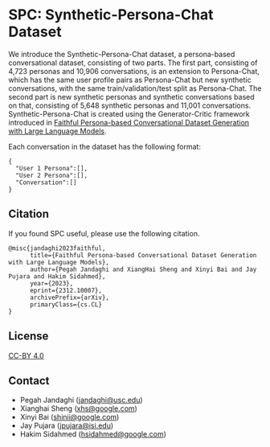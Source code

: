 # SPC: Synthetic-Persona-Chat Dataset
We introduce the Synthetic-Persona-Chat dataset, a persona-based conversational dataset, consisting of two parts. The first part, consisting of 4,723 personas and 10,906 conversations, is an extension to Persona-Chat, which has the same user profile pairs as Persona-Chat but new synthetic conversations, with the same train/validation/test split as Persona-Chat. The second part is new synthetic personas and synthetic conversations based on that, consisting of 5,648 synthetic personas and 11,001 conversations. Synthetic-Persona-Chat is created using the Generator-Critic framework introduced in [Faithful Persona-based Conversational Dataset Generation with Large Language Models](https://arxiv.org/abs/2312.10007).

Each conversation in the dataset has the following format:

```
{
  "User 1 Persona":[],
  "User 2 Persona":[],
  "Conversation":[]
}
```

## Citation
If you found SPC useful, please use the following citation.
```
@misc{jandaghi2023faithful,
      title={Faithful Persona-based Conversational Dataset Generation with Large Language Models}, 
      author={Pegah Jandaghi and XiangHai Sheng and Xinyi Bai and Jay Pujara and Hakim Sidahmed},
      year={2023},
      eprint={2312.10007},
      archivePrefix={arXiv},
      primaryClass={cs.CL}
}
```

## License
[CC-BY 4.0](https://creativecommons.org/licenses/by/4.0/)

## Contact
* Pegah Jandaghi (jandaghi@usc.edu)
* Xianghai Sheng (xhs@google.com)
* Xinyi Bai (shinii@google.com)
* Jay Pujara (jpujara@isi.edu)
* Hakim Sidahmed (hsidahmed@google.com)
